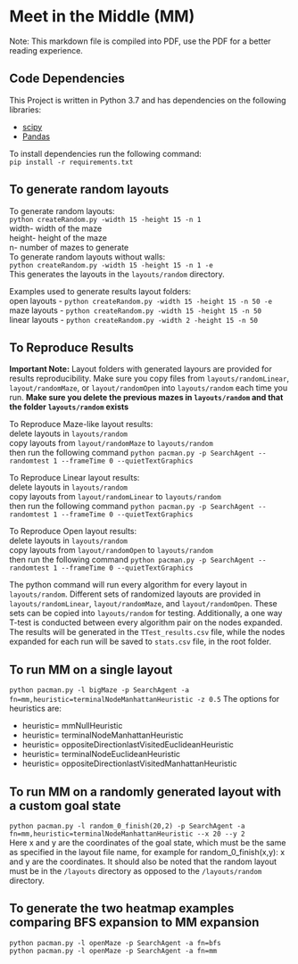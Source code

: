# Meet in the Middle (MM)
Note: This markdown file is compiled into PDF, use the PDF for a better reading experience.
## Code Dependencies
This Project is written in Python 3.7 and has dependencies on the following libraries:
* [scipy](https://www.scipy.org/)
* [Pandas](https://pandas.pydata.org/)

To install dependencies run the following command: <br>
`pip install -r requirements.txt` <br>

## To generate random layouts
To generate random layouts: <br>
`python createRandom.py -width 15 -height 15 -n 1 ` <br>
width- width of the maze <br>
height- height of the maze <br>
n- number of mazes to generate <br>
To generate random layouts without walls: <br>
`python createRandom.py -width 15 -height 15 -n 1 -e` <br>
This generates the layouts in the `layouts/random` directory. <br>

Examples used to generate results layout folders:<br>
open layouts - `python createRandom.py -width 15 -height 15 -n 50 -e` <br>
maze layouts - `python createRandom.py -width 15 -height 15 -n 50` <br>
linear layouts - `python createRandom.py -width 2 -height 15 -n 50` <br>


## To Reproduce Results 
**Important Note:** Layout folders with generated layours are provided for results reproducibility. Make sure you copy files from `layouts/randomLinear`, `layout/randomMaze`, or `layout/randomOpen` into `layouts/random` each time you run. **Make sure you delete the previous mazes in `layouts/random` and that the folder `layouts/random` exists**<br>

To Reproduce Maze-like layout results: <br>
delete layouts in `layouts/random` <br>
copy layouts from `layout/randomMaze` to `layouts/random` <br>
then run the following command `python pacman.py -p SearchAgent --randomtest 1 --frameTime 0 --quietTextGraphics` <br>

To Reproduce Linear layout results: <br>
delete layouts in `layouts/random` <br>
copy layouts from `layout/randomLinear` to `layouts/random` <br>
then run the following command `python pacman.py -p SearchAgent --randomtest 1 --frameTime 0 --quietTextGraphics` <br>

To Reproduce Open layout results: <br>
delete layouts in `layouts/random` <br>
copy layouts from `layout/randomOpen` to `layouts/random` <br>
then run the following command `python pacman.py -p SearchAgent --randomtest 1 --frameTime 0 --quietTextGraphics` <br>

The python command will run every algorithm for every layout in `layouts/random`. Different sets of randomized layouts are provided in `layouts/randomLinear`, `layout/randomMaze`, and `layout/randomOpen`. These sets can be copied into `layouts/random` for testing. Additionally, a one way T-test is conducted between every algorithm pair on the nodes expanded. The results will be generated in the `TTest_results.csv` file, while the nodes expanded for each run will be saved to `stats.csv` file, in the root folder. <br> 


## To run MM on a single layout
`python pacman.py -l bigMaze -p SearchAgent -a fn=mm,heuristic=terminalNodeManhattanHeuristic -z 0.5` 
The options for heuristics are: <br>
* heuristic= mmNullHeuristic 
* heuristic= terminalNodeManhattanHeuristic
* heuristic= oppositeDirectionlastVisitedEuclideanHeuristic
* heuristic= terminalNodeEuclideanHeuristic 
* heuristic= oppositeDirectionlastVisitedManhattanHeuristic 


## To run MM on a randomly generated layout with a custom goal state
`python pacman.py -l random_0_finish(20,2) -p SearchAgent -a fn=mm,heuristic=terminalNodeManhattanHeuristic --x 20 --y 2` <br>
Here x and y are the coordinates of the goal state, which must be the same as specified in the layout file name, for example for random_0_finish(x,y): x and y are the coordinates. It should also be noted that the random layout must be in the `/layouts` directory as opposed to the `/layouts/random` directory. <br>


## To generate the two heatmap examples comparing BFS expansion to MM expansion
`python pacman.py -l openMaze -p SearchAgent -a fn=bfs` <br>
`python pacman.py -l openMaze -p SearchAgent -a fn=mm` <br>



